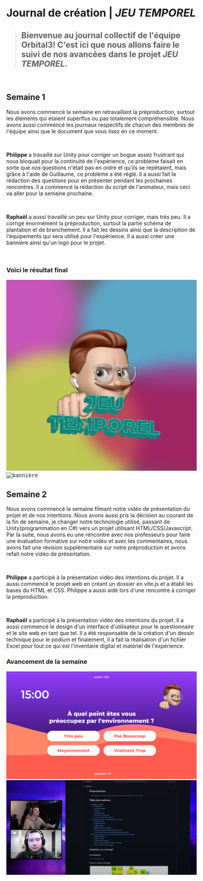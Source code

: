# Journal de création | *JEU TEMPOREL*
> ## Bienvenue au journal collectif de l'équipe Orbital3! C'est ici que nous allons faire le suivi de nos avancées dans le projet _**JEU TEMPOREL**_.
<br>

## Semaine 1

Nous avons commencé la semaine en retravaillant la préproduction, surtout les éléments qui étaient superflus ou pas totalement compréhensible. Nous avons aussi commencé les journaux respectifs de chacun des membres de l'équipe ainsi que le document que vous lisez en ce moment. 

<br>

**Philippe** a travaillé sur Unity pour corriger un bogue assez frustrant qui nous bloquait pour la continuité de l'expérience, ce problème faisait en sorte que nos questions n'était pas en ordre et qu'ils se répètaient, mais grâce à l'aide de Guillaume, ce problème a été réglé. Il a aussi fait la rédaction des questions pour en présenter pendant les prochaines rencontres. Il a commencé la rédaction du script de l'animateur, mais ceci va aller pour la semaine prochaine.

<br>

**Raphaël** a aussi travaillé un peu sur Unity pour corriger, mais très peu. Il a corrigé énormément la préproduction, surtout la partie schéma de plantation et de branchement. Il a fait les dessins ainsi que la description de l'équipements qui sera utilisé pour l'expérience. Il a aussi créer une bannière ainsi qu'un logo pour le projet. 

<br>

### **Voici le résultat final**
<kbd>![logo](../web/medias/logo-site.png)</kbd>
<kbd>![bannière](../web/medias/banniere_temporalis.png)</kbd>

## Semaine 2

Nous avons commencé la semaine filmant notre vidéo de présentation du projet et de nos intentions. Nous avons aussi pris la décision au courant de la fin de semaine, je changer notre technologie utilisé, passant de Unity(programmation en C#) vers un projet utilisant HTML/CSS/Javascript. Par la suite, nous avons eu une rencontre avec nos professeurs pour faire une évaluation formative sur notre vidéo et avec les commentaires, nous avons fait une révision supplémentaire sur notre préproduction et avons refait notre vidéo de présentation.

<br>

**Philippe** a participé à la présentation vidéo des intentions du projet. Il a aussi commencé le projet web en créant un dossier en vite.js et a établi les bases du HTML et CSS. Philippe a aussi aidé lors d'une rencontre à corriger la préproduction.

<br>

**Raphaël** a participé à la présentation vidéo des intentions du projet. Il a aussi commencé le design d'un interface d'utilisateur pour le questionnaire et le site web en tant que tel. Il a été responsable de la création d'un dessin technique pour le podium et finalement, il a fait la réalisation d'un fichier Excel pour tout ce qui est l'inventaire digital et matériel de l'expérience.

### **Avancement de la semaine**
<kbd>![quiz](../production/medias/v3.png)</kbd>
<kbd>![vidéo](../production/medias/semaine-2.2-philippe.png)</kbd>

<!-- ## Semaine 3

## Semaine 4

## Semaine 5

## Semaine 6

## Semaine 7

## Semaine 8

## Semaine 9 -->






